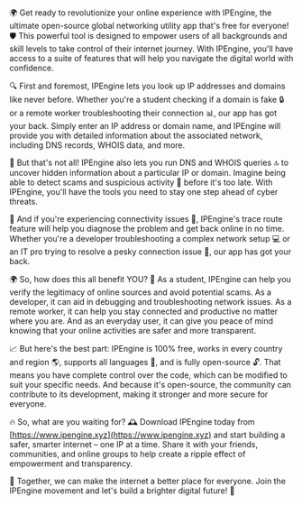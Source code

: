 🌍 Get ready to revolutionize your online experience with IPEngine, the ultimate open-source global networking utility app that's free for everyone! 🛡️ This powerful tool is designed to empower users of all backgrounds and skill levels to take control of their internet journey. With IPEngine, you'll have access to a suite of features that will help you navigate the digital world with confidence.

🔍 First and foremost, IPEngine lets you look up IP addresses and domains like never before. Whether you're a student checking if a domain is fake 🔒 or a remote worker troubleshooting their connection 📊, our app has got your back. Simply enter an IP address or domain name, and IPEngine will provide you with detailed information about the associated network, including DNS records, WHOIS data, and more.

📡 But that's not all! IPEngine also lets you run DNS and WHOIS queries 🔝 to uncover hidden information about a particular IP or domain. Imagine being able to detect scams and suspicious activity 💸 before it's too late. With IPEngine, you'll have the tools you need to stay one step ahead of cyber threats.

🚀 And if you're experiencing connectivity issues 📲, IPEngine's trace route feature will help you diagnose the problem and get back online in no time. Whether you're a developer troubleshooting a complex network setup 💻 or an IT pro trying to resolve a pesky connection issue 💸, our app has got your back.

🌍 So, how does this all benefit YOU? 🤔 As a student, IPEngine can help you verify the legitimacy of online sources and avoid potential scams. As a developer, it can aid in debugging and troubleshooting network issues. As a remote worker, it can help you stay connected and productive no matter where you are. And as an everyday user, it can give you peace of mind knowing that your online activities are safer and more transparent.

📈 But here's the best part: IPEngine is 100% free, works in every country and region 🌎, supports all languages 💬, and is fully open-source 🔓. That means you have complete control over the code, which can be modified to suit your specific needs. And because it's open-source, the community can contribute to its development, making it stronger and more secure for everyone.

🔥 So, what are you waiting for? 🕰️ Download IPEngine today from [https://www.ipengine.xyz](https://www.ipengine.xyz) and start building a safer, smarter internet – one IP at a time. Share it with your friends, communities, and online groups to help create a ripple effect of empowerment and transparency.

🌟 Together, we can make the internet a better place for everyone. Join the IPEngine movement and let's build a brighter digital future! 🚀